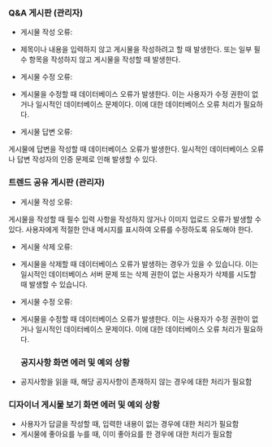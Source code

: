 ### Q&A 게시판 (관리자)

- 게시물 작성 오류:

- 제목이나 내용을 입력하지 않고 게시물을 작성하려고 할 때 발생한다.
  또는 일부 필수 항목을 작성하지 않고 게시물을 작성할 때 발생한다.

- 게시물 수정 오류:

- 게시물을 수정할 때 데이터베이스 오류가 발생한다.
  이는 사용자가 수정 권한이 없거나 일시적인 데이터베이스 문제이다. 이에 대한 데이터베이스 오류 처리가 필요하다.

- 게시물 답변 오류:

게시물에 답변을 작성할 때 데이터베이스 오류가 발생한다.
일시적인 데이터베이스 오류나 답변 작성자의 인증 문제로 인해 발생할 수 있다.

### 트렌드 공유 게시판 (관리자)

- 게시물 작성 오류:

게시물을 작성할 때 필수 입력 사항을 작성하지 않거나 이미지 업로드 오류가 발생할 수 있다.
사용자에게 적절한 안내 메시지를 표시하여 오류를 수정하도록 유도해야 한다.

- 게시물 삭제 오류:

- 게시물을 삭제할 때 데이터베이스 오류가 발생하는 경우가 있을 수 있습니다.
  이는 일시적인 데이터베이스 서버 문제 또는 삭제 권한이 없는 사용자가 삭제를 시도할 때 발생할 수 있습니다.

- 게시물 수정 오류:

- 게시물을 수정할 때 데이터베이스 오류가 발생한다.
  이는 사용자가 수정 권한이 없거나 일시적인 데이터베이스 문제이다. 이에 대한 데이터베이스 오류 처리가 필요하다.

  ### 공지사항 화면  에러 및 예외 상황

- 공지사항을 읽을 때, 해당 공지사항이 존재하지 않는 경우에 대한 처리가 필요함

### 디자이너 게시물 보기 화면  에러 및 예외 상황

- 사용자가 답글을 작성할 때, 입력한 내용이 없는 경우에 대한 처리가 필요함
- 게시물에 좋아요를 누를 때, 이미 좋아요를 한 경우에 대한 처리가 필요함